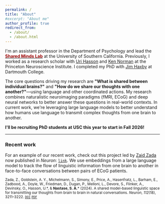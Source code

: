 ```yaml
---
permalink: /
title: "About"
#excerpt: "About me"
author_profile: true
redirect_from: 
  - /about/
  - /about.html
---
```


I'm an assistant professor in the Department of Psychology and lead the [<span style="color: #990000;">**Shared Minds Lab**</span>](https://shared-minds.github.io/) at the University of Southern California. Previously, I worked as a research scholar with [Uri Hasson](https://www.hassonlab.com/) and [Ken Norman](https://compmem.princeton.edu/) at the Princeton Neuroscience Institute. I completed my PhD with [Jim Haxby](http://haxbylab.dartmouth.edu/) at Dartmouth College.

The core questions driving my research are **"What is shared between individual brains?"** and **"How do we share our thoughts with one another?"**—using language and other coordinated actions. My research combines naturalistic neuroimaging paradigms (fMRI, ECoG) and deep neural networks to better answer these questions in real-world contexts. In current work, we're leveraging large language models to better understand how humans use language to transmit complex thoughts from one brain to another.

**I'll be recruiting PhD students at USC this year to start in Fall 2026!**

---
### Recent work
For an example of our recent work, check out this project led by [Zaid Zada](https://zaidzada.com/) now published in *Neuron*: [`link`](https://doi.org/10.1016/j.neuron.2024.06.025). We use embeddings from a large language model to track the flow of linguistic information from one brain to another in face-to-face conversations between pairs of ECoG patients.

<sup>Zada, Z., Goldstein, A. Y., Michelmann, S., Simony, E., Price, A., Hasenfratz, L., Barham, E., Zadbood, A., Doyle, W., Friedman, D., Dugan, P., Melloni, L., Devore, S., Flinker, A., Devinsky, O., Hasson, U.\*, & **Nastase, S. A.**\* (2024). A shared model-based linguistic space for transmitting our thoughts from brain to brain in natural conversations. *Neuron*, *112*(18), 3211–3222. [`DOI`](https://doi.org/10.1016/j.neuron.2024.06.025) [`PDF`](https://snastase.github.io/files/Zada_Neuron_2024.pdf)</sup>
